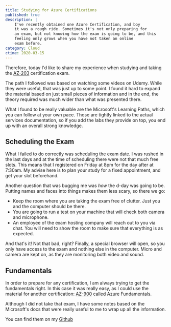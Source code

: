 ```yaml
---
title: Studying for Azure Certifications
published: true
description: |
    I've recently obtained one Azure Certification, and boy
    it was a rough ride. Sometimes it's not only preparing for
    an exam, but not knowing how the exam is going to be, and this
    feeling only grows when you have not taken an online
    exam before.
category: Cloud
ctime: 2020-03-15
---
```


Therefore, today I'd like to share my experience when studying and taking the [AZ-203](https://docs.microsoft.com/en-us/learn/certifications/exams/az-203) certification exam.

The path I followed was based on watching some videos on Udemy. While they were useful, that was just up to some point. I found it hard to expand the material based on just small pieces of information and in the end, the theory required was much wider than what was presented there.

What I found to be really valuable are the Microsoft's Learning Paths, which you can follow at your own pace. Those are tightly linked to the actual services documentation, so if you add the labs they provide on top, you end up with an overall strong knowledge.

## Scheduling the Exam

What I failed to do correctly was scheduling the exam date. I was rushed in the last days and at the time of scheduling there were not that much free slots. This means that I registered on Friday at 8pm for the day after at 7:30am. My advise here is to plan your study for a fixed appointment, and get your slot beforehand.

Another question that was bugging me was *how* the d-day was going to be. Putting names and faces into things makes them less scary, so there we go:

* Keep the room where you are taking the exam free of clutter. Just you and the computer should be there.
* You are going to run a test on your machine that will check both camera and microphone.
* An employee of the exam hosting company will reach out to you via chat. You will need to show the room to make sure that everything is as expected.

And that's it! Not that bad, right? Finally, a special browser will open, so you only have access to the exam and nothing else in the computer. Micro and camera are kept on, as they are monitoring both video and sound.

## Fundamentals

In order to prepare for any certification, I am always trying to get the fundamentals right. In this case it was really easy, as I could use the material for another certification: [AZ-900](https://docs.microsoft.com/en-us/learn/certifications/azure-fundamentals) called Azure Fundamentals.

Although I did not take that exam, I have some notes based on the Microsoft's docs that were really useful to me to wrap up all the information.

You can find them on my [Github](https://github.com/pmbrull/azure-fundamentals-notes)
